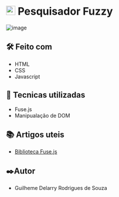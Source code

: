 # <img src="https://www.freepnglogos.com/uploads/javascript-png/javascript-vector-logo-yellow-png-transparent-javascript-vector-12.png" width="25"/> Pesquisador Fuzzy

![image](https://github.com/Delarry021/pesquisador-fuzzy/assets/81939515/09ce9b84-2644-4f1d-b28e-6b6d291007d5)


## 🛠️ Feito com
- HTML
- CSS
- Javascript

## 🎨 Tecnicas utilizadas
- Fuse.js
- Manipualação de DOM

## 📚 Artigos uteis

- [Biblioteca Fuse.js](https://www.fusejs.io/)

## ✒️Autor
- Guilheme Delarry Rodrigues de Souza
